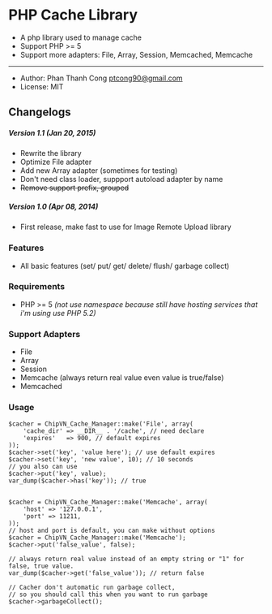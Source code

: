 # PHP Cache Library
* A php library used to manage cache
* Support PHP >= 5
* Support more adapters: File, Array, Session, Memcached, Memcache

----
* Author: Phan Thanh Cong <ptcong90@gmail.com>
* License: MIT

## Changelogs
##### Version 1.1 (Jan 20, 2015)
* Rewrite the library
* Optimize File adapter
* Add new Array adapter (sometimes for testing)
* Don't need class loader, suppport autoload adapter by name
* <del>Remove support prefix, grouped</del>

##### Version 1.0 (Apr 08, 2014)
* First release, make fast to use for Image Remote Upload library

### Features
* All basic features (set/ put/ get/ delete/ flush/ garbage collect)

### Requirements
* PHP >= 5 _(not use namespace because still have hosting services that i'm using use PHP 5.2)_

### Support Adapters
- File
- Array
- Session
- Memcache (always return real value even value is true/false)
- Memcached

### Usage

    $cacher = ChipVN_Cache_Manager::make('File', array(
        'cache_dir' => __DIR__ . '/cache', // need declare
        'expires'   => 900, // default expires
    ));
    $cacher->set('key', 'value here'); // use default expires
    $cacher->set('key', 'new value', 10); // 10 seconds
    // you also can use
    $cacher->put('key', value);
    var_dump($cacher->has('key')); // true


    $cacher = ChipVN_Cache_Manager::make('Memcache', array(
        'host' => '127.0.0.1',
        'port' => 11211,
    ));
    // host and port is default, you can make without options
    $cacher = ChipVN_Cache_Manager::make('Memcache');
    $cacher->put('false_value', false);

    // always return real value instead of an empty string or "1" for false, true value.
    var_dump($cacher->get('false_value')); // return false

    // Cacher don't automatic run garbage collect,
    // so you should call this when you want to run garbage
    $cacher->garbageCollect();




